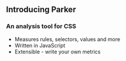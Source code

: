 ##  Introducing Parker

### An analysis tool for CSS

- Measures rules, selectors, values and more
- Written in JavaScript
- Extensible - write your own metrics
